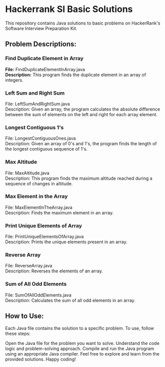# Hackerrank SI Basic Solutions
This repository contains Java solutions to basic problems on HackerRank's Software Interview Preparation Kit.

## Problem Descriptions:
### Find Duplicate Element in Array
**File:** FindDuplicateElementInArray.java      
**Description:** This program finds the duplicate element in an array of integers.  
### Left Sum and Right Sum  
  
File: LeftSumAndRightSum.java      
Description: Given an array, the program calculates the absolute difference between the sum of elements on the left and right for each array element.

### Longest Contiguous 1's  
File: LongestContiguousOnes.java    
Description: Given an array of 0's and 1's, the program finds the length of the longest contiguous sequence of 1's.

### Max Altitude
File: MaxAltitude.java      
Description: This program finds the maximum altitude reached during a sequence of changes in altitude.

### Max Element in the Array
File: MaxElementInTheArray.java      
Description: Finds the maximum element in an array.

### Print Unique Elements of Array
File: PrintUniqueElementsOfArray.java    
Description: Prints the unique elements present in an array.

### Reverse Array
File: ReverseArray.java    
Description: Reverses the elements of an array.

### Sum of All Odd Elements
File: SumOfAllOddElements.java    
Description: Calculates the sum of all odd elements in an array.

## How to Use:
Each Java file contains the solution to a specific problem. To use, follow these steps:

Open the Java file for the problem you want to solve.
Understand the code logic and problem-solving approach.
Compile and run the Java program using an appropriate Java compiler.
Feel free to explore and learn from the provided solutions. Happy coding!





